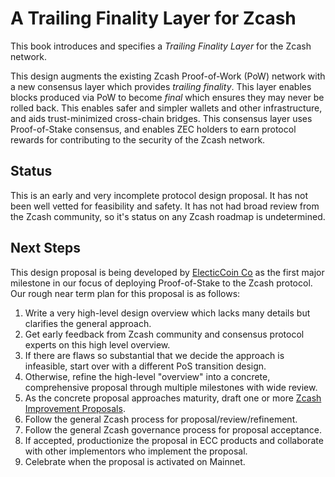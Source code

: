 # A Trailing Finality Layer for Zcash

This book introduces and specifies a *Trailing Finality Layer* for the Zcash network.

This design augments the existing Zcash Proof-of-Work (PoW) network with a new consensus layer which provides *trailing finality*. This layer enables blocks produced via PoW to become *final* which ensures they may never be rolled back. This enables safer and simpler wallets and other infrastructure, and aids trust-minimized cross-chain bridges. This consensus layer uses Proof-of-Stake consensus, and enables ZEC holders to earn protocol rewards for contributing to the security of the Zcash network.

## Status

This is an early and very incomplete protocol design proposal. It has not been well vetted for feasibility and safety. It has not had broad review from the Zcash community, so it's status on any Zcash roadmap is undetermined.

## Next Steps

This design proposal is being developed by [ElecticCoin Co](https://electriccoin.co/) as the first major milestone in our focus of deploying Proof-of-Stake to the Zcash protocol. Our rough near term plan for this proposal is as follows:

1. Write a very high-level design overview which lacks many details but clarifies the general approach.
2. Get early feedback from Zcash community and consensus protocol experts on this high level overview.
3. If there are flaws so substantial that we decide the approach is infeasible, start over with a different PoS transition design.
4. Otherwise, refine the high-level "overview" into a concrete, comprehensive proposal through multiple milestones with wide review.
5. As the concrete proposal approaches maturity, draft one or more [Zcash Improvement Proposals](https://zips.z.cash).
6. Follow the general Zcash process for proposal/review/refinement.
7. Follow the general Zcash governance process for proposal acceptance.
8. If accepted, productionize the proposal in ECC products and collaborate with other implementors who implement the proposal.
9. Celebrate when the proposal is activated on Mainnet.
